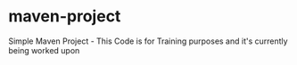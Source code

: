 # maven-project

Simple Maven Project - This Code is for Training purposes and it's currently being worked upon 
